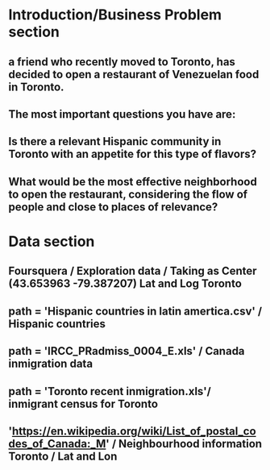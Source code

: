 # Introduction/Business Problem section

## a friend who recently moved to Toronto, has decided to open a restaurant of Venezuelan food in Toronto.

## The most important questions you have are:

## Is there a relevant Hispanic community in Toronto with an appetite for this type of flavors?

## What would be the most effective neighborhood to open the restaurant, considering the flow of people and close to places of relevance?

# Data section

## Foursquera / Exploration data / Taking as Center (43.653963 -79.387207) Lat and Log Toronto

## path = 'Hispanic countries in latin amertica.csv' / Hispanic countries

## path = 'IRCC_PRadmiss_0004_E.xls' / Canada inmigration data 

## path = 'Toronto recent inmigration.xls'/ inmigrant census for Toronto

## 'https://en.wikipedia.org/wiki/List_of_postal_codes_of_Canada:_M' / Neighbourhood information Toronto / Lat and Lon


